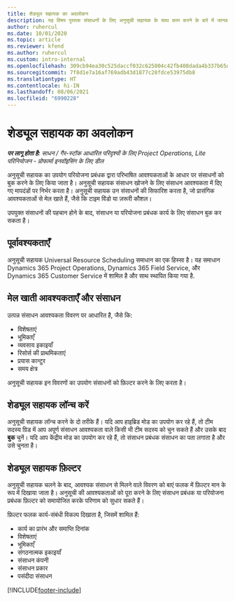 ```yaml
---
title: शेड्यूल सहायक का अवलोकन
description: यह विषय पुस्तक संसाधनों के लिए अनुसूची सहायक के साथ काम करने के बारे में जानकारी प्रदान करता है।
author: ruhercul
ms.date: 10/01/2020
ms.topic: article
ms.reviewer: kfend
ms.author: ruhercul
ms.custom: intro-internal
ms.openlocfilehash: 309cb94ea30c525daccf032c625004c42fb408dada4b337b65d8f36d76219669
ms.sourcegitcommit: 7f8d1e7a16af769adb43d1877c28fdce53975db8
ms.translationtype: HT
ms.contentlocale: hi-IN
ms.lasthandoff: 08/06/2021
ms.locfileid: "6990228"
---
```

# <a name="schedule-assistant-overview"></a>शेड्यूल सहायक का अवलोकन

_**पर लागू होता है:** साधन / गैर-स्टॉक आधारित परिदृश्यों के लिए Project Operations, Lite परिनियोजन - प्रोफार्मा इनवॉइसिंग के लिए डील_

अनुसूची सहायक का उपयोग परियोजना प्रबंधक द्वारा परिभाषित आवश्यकताओं के आधार पर संसाधनों को बुक करने के लिए किया जाता है। अनुसूची सहायक संसाधन खोजने के लिए संसाधन आवश्यकता में दिए गए मापदंडों पर निर्भर करता है। अनुसूची सहायक उन संसाधनों की सिफारिश करता है, जो प्रासंगिक आवश्यकताओं से मेल खाते हैं, जैसे कि टाइम विंडो या ज़रूरी कौशल।

उपयुक्त संसाधनों की पहचान होने के बाद, संसाधन या परियोजना प्रबंधक कार्य के लिए संसाधन बुक कर सकता है।

## <a name="prerequisites"></a>पूर्वावश्यकताएँ

अनुसूची सहायक Universal Resource Scheduling समाधान का एक हिस्सा है। यह समाधान Dynamics 365 Project Operations, Dynamics 365 Field Service, और Dynamics 365 Customer Service में शामिल है और साथ स्थापित किया गया है.

## <a name="matching-requirements-and-resources"></a>मेल खाती आवश्यकताएँ और संसाधन

उत्पन्न संसाधन आवश्यकता विवरण पर आधारित है, जैसे कि:

-   विशेषताएं
-   भूमिकाएँ
-   व्यवसाय इकाइयाँ
-   रिसोर्स की प्राथमिकताएं
-   प्रयास कान्टुर
-   समय क्षेत्र

अनुसूची सहायक इन विवरणों का उपयोग संसाधनों को फ़िल्टर करने के लिए करता है।

## <a name="launch-the-schedule-assistant"></a>शेड्यूल सहायक लॉन्च करें

अनुसूची सहायक लॉन्च करने के दो तरीके हैं। यदि आप हाइब्रिड मोड का उपयोग कर रहे हैं, तो टीम सदस्य ग्रिड में आप अपूर्ण संसाधन आवश्यकता वाले किसी भी टीम सदस्य को चुन सकते हैं और उसके बाद **बुक** चुनें। यदि आप केंद्रीय मोड का उपयोग कर रहे हैं, तो संसाधन प्रबंधक संसाधन का पता लगाता है और उसे चुनता है।

## <a name="schedule-assistant-filters"></a>शेड्यूल सहायक फ़िल्टर

अनुसूची सहायक चलने के बाद, आवश्यक संसाधन से मिलने वाले विवरण को बाएं फलक में फ़िल्टर मान के रूप में दिखाया जाता है। अनुसूची की आवश्यकताओं को पूरा करने के लिए संसाधन प्रबंधक या परियोजना प्रबंधक फ़िल्टर को समायोजित करके परिणाम को सुधार सकते हैं।

फ़िल्टर फलक कार्य-संबंधी विकल्प दिखाता है, जिसमें शामिल हैं:

-   कार्य का प्रारंभ और समाप्ति दिनांक
-   विशेषताएं
-   भूमिकाएँ
-   संगठनात्मक इकाइयाँ
-   संसाधन कंपनी
-   संसाधन प्रकार
-   पसंदीदा संसाधन


[!INCLUDE[footer-include](../includes/footer-banner.md)]